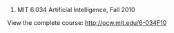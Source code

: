 
1. MIT 6.034 Artificial Intelligence, Fall 2010

View the complete course: <http://ocw.mit.edu/6-034F10>
